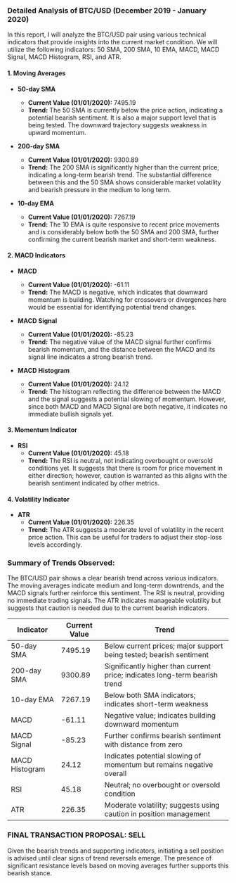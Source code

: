 ### Detailed Analysis of BTC/USD (December 2019 - January 2020)

In this report, I will analyze the BTC/USD pair using various technical indicators that provide insights into the current market condition. We will utilize the following indicators: 50 SMA, 200 SMA, 10 EMA, MACD, MACD Signal, MACD Histogram, RSI, and ATR.

#### 1. **Moving Averages**

- **50-day SMA**
  - **Current Value (01/01/2020):** 7495.19
  - **Trend:** The 50 SMA is currently below the price action, indicating a potential bearish sentiment. It is also a major support level that is being tested. The downward trajectory suggests weakness in upward momentum.

- **200-day SMA**
  - **Current Value (01/01/2020):** 9300.89
  - **Trend:** The 200 SMA is significantly higher than the current price, indicating a long-term bearish trend. The substantial difference between this and the 50 SMA shows considerable market volatility and bearish pressure in the medium to long term.

- **10-day EMA**
  - **Current Value (01/01/2020):** 7267.19
  - **Trend:** The 10 EMA is quite responsive to recent price movements and is considerably below both the 50 SMA and 200 SMA, further confirming the current bearish market and short-term weakness.

#### 2. **MACD Indicators**

- **MACD**
  - **Current Value (01/01/2020):** -61.11
  - **Trend:** The MACD is negative, which indicates that downward momentum is building. Watching for crossovers or divergences here would be essential for identifying potential trend changes.

- **MACD Signal**
  - **Current Value (01/01/2020):** -85.23
  - **Trend:** The negative value of the MACD signal further confirms bearish momentum, and the distance between the MACD and its signal line indicates a strong bearish trend.

- **MACD Histogram**
  - **Current Value (01/01/2020):** 24.12
  - **Trend:** The histogram reflecting the difference between the MACD and the signal suggests a potential slowing of momentum. However, since both MACD and MACD Signal are both negative, it indicates no immediate bullish signals yet.

#### 3. **Momentum Indicator**

- **RSI**
  - **Current Value (01/01/2020):** 45.18
  - **Trend:** The RSI is neutral, not indicating overbought or oversold conditions yet. It suggests that there is room for price movement in either direction; however, caution is warranted as this aligns with the bearish sentiment indicated by other metrics.

#### 4. **Volatility Indicator**

- **ATR**
  - **Current Value (01/01/2020):** 226.35
  - **Trend:** The ATR suggests a moderate level of volatility in the recent price action. This can be useful for traders to adjust their stop-loss levels accordingly.

### Summary of Trends Observed:

The BTC/USD pair shows a clear bearish trend across various indicators. The moving averages indicate medium and long-term downtrends, and the MACD signals further reinforce this sentiment. The RSI is neutral, providing no immediate trading signals. The ATR indicates manageable volatility but suggests that caution is needed due to the current bearish indicators.

| Indicator              | Current Value | Trend                                                                                   |
|------------------------|---------------|-----------------------------------------------------------------------------------------|
| 50-day SMA             | 7495.19       | Below current prices; major support being tested; bearish sentiment                     |
| 200-day SMA            | 9300.89       | Significantly higher than current price; indicates long-term bearish trend               |
| 10-day EMA             | 7267.19       | Below both SMA indicators; indicates short-term weakness                                 |
| MACD                   | -61.11        | Negative value; indicates building downward momentum                                     |
| MACD Signal            | -85.23        | Further confirms bearish sentiment with distance from zero                               |
| MACD Histogram         | 24.12         | Indicates potential slowing of momentum but remains negative overall                     |
| RSI                    | 45.18         | Neutral; no overbought or oversold condition                                            |
| ATR                    | 226.35        | Moderate volatility; suggests using caution in position management                       |

### FINAL TRANSACTION PROPOSAL: **SELL** 

Given the bearish trends and supporting indicators, initiating a sell position is advised until clear signs of trend reversals emerge. The presence of significant resistance levels based on moving averages further supports this bearish stance.